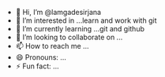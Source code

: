 - 👋 Hi, I’m @lamgadesirjana
- 👀 I’m interested in ...learn and work with git
- 🌱 I’m currently learning ...git and github
- 💞️ I’m looking to collaborate on ...
- 📫 How to reach me ...
- 😄 Pronouns: ...
- ⚡ Fun fact: ...

<!---
lamgadesirjana/lamgadesirjana is a ✨ special ✨ repository because its `README.md` (this file) appears on your GitHub profile.
You can click the Preview link to take a look at your changes.
--->

